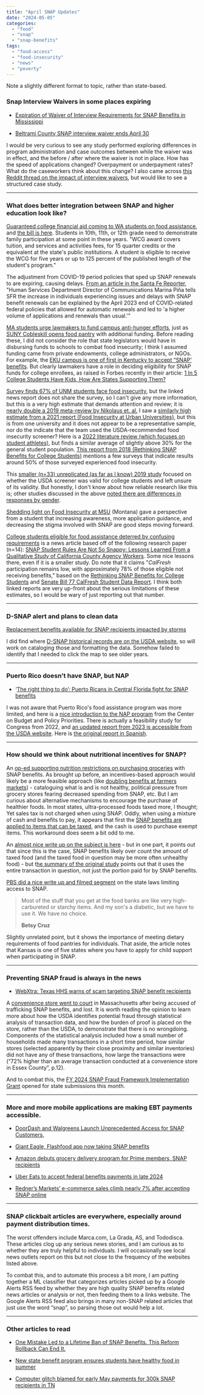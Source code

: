 ```yaml
---
title: "April SNAP Updates"
date: "2024-05-05"
categories: 
  - "food"
  - "snap"
  - "snap-benefits"
tags: 
  - "food-access"
  - "food-insecurity"
  - "news"
  - "poverty"
---
```


Note a slightly different format to topic, rather than state-based.

### Snap Interview Waivers in some places expiring

- [Expiration of Waiver of Interview Requirements for SNAP Benefits in Mississippi](https://www.mdhs.ms.gov/post/expiration-of-waiver-of-interview-requirements-for-snap-benefits-in-mississippi/)

- [Beltrami County SNAP interview waiver ends April 30](https://news.yahoo.com/beltrami-county-snap-interview-waiver-023600199.html)

I would be very curious to see any study performed exploring differences in program administration and case outcomes between while the waiver was in effect, and the before / after where the waiver is not in place. How has the speed of applications changed? Overpayment or underpayment rates? What do the caseworkers think about this change? I also came across [this Reddit thread on the impact of interview waivers](https://www.reddit.com/r/foodstamps/comments/198kzdi/petitioning_for_the_end_of_snap_interview/?rdt=33738), but would like to see a structured case study.

* * *

### What does better integration between SNAP and higher education look like?

[Guaranteed college financial aid coming to WA students on food assistance](https://myedmondsnews.com/2024/04/guaranteed-college-financial-aid-coming-to-wa-students-on-food-assistance/), and [the bill is here](https://lawfilesext.leg.wa.gov/biennium/2023-24/Pdf/Bill%20Reports/House/2214-S2%20HBR%20FBR%2024.pdf?q=20240419135340). Students in 10th, 11th, or 12th grade need to demonstrate family participation at some point in these years. "WCG award covers tuition, and services and activities fees, for 15 quarter credits or the equivalent at the state's public institutions. A student is eligible to receive the WCG for five years or up to 125 percent of the published length of the student's program."

The adjustment from COVID-19 period policies that sped up SNAP renewals to are expiring, causing delays. [From an article in the Santa Fe Reporter](https://www.sfreporter.com/news/2024/04/30/snap-strife/), "Human Services Department Director of Communications Marina Piña tells SFR the increase in individuals experiencing issues and delays with SNAP benefit renewals can be explained by the April 2023 end of COVID-related federal policies that allowed for automatic renewals and led to 'a higher volume of applications and renewals than usual.'"

[MA students urge lawmakers to fund campus anti-hunger efforts](https://www.msn.com/en-us/news/us/ma-students-urge-lawmakers-to-fund-campus-anti-hunger-efforts/ar-BB1lfvYV), just as [SUNY Cobleskill opens food pantry](https://www.yahoo.com/lifestyle/suny-cobleskill-opens-food-pantry-223600220.html) with additional funding. Before reading these, I did not consider the role that state legislators would have in disbursing funds to schools to combat food insecurity; I think I assumed funding came from private endowments, college administrators, or NGOs. For example, the [EKU campus is one of first in Kentucky to accept “SNAP’ benefits](https://wbontv.com/eky-campus-one-of-first-to-accept-snap-benefits/). But clearly lawmakers have a role in deciding eligibility for SNAP funds for college enrollees, as raised in Forbes recently in their article: [1 In 5 College Students Have Kids, How Are States Supporting Them?](https://www.forbes.com/sites/edwardconroy/2024/04/21/1-in-5-college-students-have-kids-how-are-states-supporting-them/?sh=21a0956a4513)

[Survey finds 67% of UNM students face food insecurity](https://www.kob.com/new-mexico/survey-finds-67-of-unm-students-face-food-insecurity/), but the linked news report does not share the survey, so I can't give any more information, but this is a very high estimate that demands attention and review; it is [nearly double a 2019 meta-review by Nikolaus et. al.](https://www.ncbi.nlm.nih.gov/pmc/articles/PMC6574139/) I saw a [similarly high estimate from a 2021 report (Food Insecurity at Urban Universities)](https://www.luminafoundation.org/wp-content/uploads/2021/04/food-insecurity-at-urban-universities.pdf), but this is from one university and it does not appear to be a representative sample, nor do the indicate that the team used the USDA-recommended food insecurity screener? Here is a [2022 literature review (which focuses on student athletes)](https://link.springer.com/article/10.1007/s13668-022-00394-4), but finds a similar average of slightly above 30% for the general student population. [This report from 2018 (Rethinking SNAP Benefits for College Students)](https://younginvincibles.org/wp-content/uploads/2018/02/Rethinking_SNAP_benefits.pdf) mentions a few surveys that indicate results around 50% of those surveyed experienced food insecurity.

This [smaller (n=33) unreplicated (as far as I know) 2019 study](https://bmcpublichealth.biomedcentral.com/articles/10.1186/s12889-019-7629-9) focused on whether the USDA screener was valid for college students and left unsure of its validity. But honestly, I don't know about how reliable research like this is; other studies discussed in the above [noted there are differences in responses by gender](https://media.ruddcenter.uconn.edu/PDFs/HFSSM%20Food%20Insecurity.pdf).

[Shedding light on Food Insecurity at MSU](https://www.msuexponent.com/culture/shedding-light-on-food-insecurity-at-msu/article_20424a36-0329-11ef-a7c5-9394989ecee0.html) (Montana) gave a perspective from a student that increasing awareness, more application guidance, and decreasing the stigma involved with SNAP are good steps moving forward.

[College students eligible for food assistance deterred by confusing requirements](https://ucanr.edu/News/?routeName=newsstory&postnum=59561) is a news article based off of the following research paper (n=14): [SNAP Student Rules Are Not So Snappy: Lessons Learned From a Qualitative Study of California County Agency Workers](https://www.jneb.org/article/S1499-4046\(23\)00579-1/fulltext). Some nice lessons there, even if it is a smaller study. Do note that it claims "_CalFresh_ participation remains low, with approximately 78% of those eligible not receiving benefits," based on the [Rethinking SNAP Benefits for College Students](https://younginvincibles.org/wp-content/uploads/2018/02/Rethinking_SNAP_benefits.pdf) and [Senate Bill 77 CalFresh Student Data Report](https://www.cdss.ca.gov/Portals/9/Leg/202006-SB-77-CalFresh-Student-Data-Report.pdf). I think both linked reports are very up-front about the serious limitations of these estimates, so I would be wary of just reporting out that number.

* * *

### D-SNAP alert and plans to clean data

[Replacement benefits available for SNAP recipients impacted by storms](https://www.msn.com/en-us/news/us/replacement-benefits-available-for-snap-recipients-impacted-by-storms/ar-AA1nWMaw)

I did find where [D-SNAP historical records are on the USDA website](https://www.fns.usda.gov/da/disaster-assistance), so will work on cataloging those and formatting the data. Somehow failed to identify that I needed to click the map to see older years.

* * *

### Puerto Rico doesn't have SNAP, but NAP

- ‘[The right thing to do’: Puerto Ricans in Central Florida fight for SNAP benefits](https://www.wftv.com/news/local/right-thing-do-puerto-ricans-central-florida-fight-snap-benefits/GGOO5FX55ZENRJCYZSL7YM5LZY/)

I was not aware that Puerto Rico's food assistance program was more limited, and here is a [nice introduction to the NAP program](https://www.cbpp.org/research/food-assistance/introduction-to-puerto-ricos-nutrition-assistance-program) from the Center on Budget and Policy Priorities. There is actually a feasibility study for Congress from 2022, and [an updated report from 2023 is accessible from the USDA website](https://www.fns.usda.gov/snap/update-feasibility-study-implementing-usda-snap-puerto-rico). Here is [the original report in Spanish](https://fns-prod.azureedge.us/sites/default/files/resource-files/pr-snap-fasibility-final-report-spanish.pdf).

* * *

### How should we think about nutritional incentives for SNAP?

An [op-ed supporting nutrition restrictions on purchasing groceries](https://www.dtnpf.com/agriculture/web/ag/blogs/an-urbans-rural-view/blog-post/2024/04/02/time-take-sodas-snap) with SNAP benefits. As brought up before, an incentives-based approach would likely be a more feasible approach (like [doubling benefits at farmers markets](https://www.wect.com/video/2024/04/01/wilmington-farmers-market-allowing-people-with-snapebt-double-their-benefits/)) - cataloguing what is and is not healthy, political pressure from grocery stores fearing decreased spending from SNAP, etc. But I am curious about alternative mechanisms to encourage the purchase of healthier foods. In most states, ultra-processed foods taxed more, I thought; Yet sales tax is not charged when using SNAP. Oddly, when using a mixture of cash and benefits to pay, it appears that first the [SNAP benefits are applied to items that can be taxed](https://dor.wa.gov/forms-publications/publications-subject/tax-topics/food-benefits-under-supplemental-nutrition-assistance-program-snap-or-successor-program), and the cash is used to purchase exempt items. This workaround does seem a bit odd to me.

An [almost nice write up on the subject is here](https://www.wolterskluwer.com/en/expert-insights/food-stamps-and-sales-tax-exemptions) - but in one part, it points out that since this is the case, SNAP benefits likely over count the amount of taxed food (and the taxed food in question may be more often unhealthy food) - but t[he summary of the original study](https://fns-prod.azureedge.us/sites/default/files/ops/SNAPFoodsTypicallyPurchased-Summary.pdf) points out that it uses the entire transaction in question, not just the portion paid for by SNAP benefits.

[PBS did a nice write up and filmed segment](https://www.pbs.org/newshour/show/state-laws-create-disparities-in-access-to-government-food-benefits) on the state laws limiting access to SNAP.

> Most of the stuff that you get at the food banks are like very high-carbureted or starchy items. And my son's a diabetic, but we have to use it. We have no choice.
> 
> **Betsy Cruz**

Slightly unrelated point, but it shows the importance of meeting dietary requirements of food pantries for individuals. That aside, the article notes that Kansas is one of five states where you have to apply for child support when participating in SNAP.

* * *

### Preventing SNAP fraud is always in the news

- [WebXtra: Texas HHS warns of scam targeting SNAP benefit recipients](https://www.kltv.com/video/2024/04/26/webxtra-texas-hhs-warns-scam-targeting-snap-benefit-recipients/)

A [convenience store went to court](https://masslawyersweekly.com/wp-content/blogs.dir/1/files/2024/04/02-154-24.pdf) in Massachusetts after being accused of trafficking SNAP benefits, and lost. It is worth reading the opinion to learn more about how the USDA identifies potential fraud through statistical analysis of transaction data, and how the burden of proof is placed on the store, rather than the USDA, to demonstrate that there is no wrongdoing. Components of the statistical analysis included how a small number of households made many transactions in a short time period, how similar stores (selected apparently by their close proximity and similar inventories) did not have any of these transactions, how large the transactions were (“72% higher than an average transaction conducted at a convenience store in Essex County”, p.12).

And to combat this, the [FY 2024 SNAP Fraud Framework Implementation Grant](https://www.fns.usda.gov/grant/snap/ffig-2024) opened for state submissions this month.

* * *

### More and more mobile applications are making EBT payments accessible.

- [DoorDash and Walgreens Launch Unprecedented Access for SNAP Customers](https://finance.yahoo.com/news/doordash-walgreens-launch-unprecedented-access-130000677.html),

- [Giant Eagle, Flashfood app now taking SNAP benefits](https://www.supermarketnews.com/online-retail/giant-eagle-flashfood-app-now-taking-snap-benefits)

- [Amazon debuts grocery delivery program for Prime members, SNAP recipients](https://ktla.com/news/money-business/amazon-debuts-grocery-delivery-program-for-prime-members-snap-recipients/)

- [Uber Eats to accept federal benefits payments in late 2024](https://chainstoreage.com/uber-eats-accept-federal-benefits-payments-late-2024)

- [Redner’s Markets’ e-commerce sales climb nearly 7% after accepting SNAP online](https://www.grocerydive.com/spons/redners-markets-e-commerce-sales-climb-nearly-7-after-accepting-snap-onl/712801/)

* * *

### SNAP clickbait articles are everywhere, especially around payment distribution times.

The worst offenders include Marca.com, La Grada, AS, and Tododisca. These articles clog up any serious news stories, and I am curious as to whether they are truly helpful to individuals. I will occasionally see local news outlets report on this but not close to the frequency of the websites listed above.

To combat this, and to automate this process a bit more, I am putting together a ML classifier that categorizes articles picked up by a Google Alerts RSS feed by whether they are high quality SNAP benefits related news articles or analysis or not, then feeding them to a links website. The Google Alerts RSS feed also brings in many non-SNAP related articles that just use the word “snap”, so parsing those out would help a lot.

* * *

### Other articles to read

- [One Mistake Led to a Lifetime Ban of SNAP Benefits. This Reform Rollback Can End It.](https://capitalbnews.org/restore-act-federal-snap-ban/)

- [New state benefit program ensures students have healthy food in summer](https://www.yahoo.com/news/state-benefit-program-ensures-students-035900769.html)

- [Computer glitch blamed for early May payments for 300k SNAP recipients in TN](https://www.local3news.com/local-news/computer-glitch-blamed-for-early-may-payments-for-300k-snap-recipients-in-tn/article_f7bd4ebe-02a9-11ef-b25e-83a968fa8ace.html)
